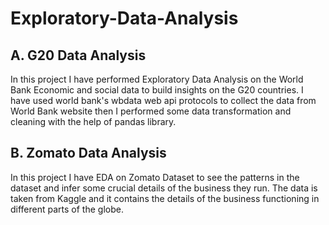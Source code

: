 # Exploratory-Data-Analysis
## A. G20 Data Analysis

In this project I have performed Exploratory Data Analysis on the World Bank Economic and social data to build insights on the G20 countries. I have used world bank's 
wbdata web api protocols to collect the data from World Bank website then I performed some data transformation and cleaning with the help of pandas library.

## B. Zomato Data Analysis

In this project I have EDA on Zomato Dataset to see the patterns in the dataset and infer some crucial details of the business they run. The data is taken from Kaggle and it contains the details of the business functioning in different parts of the globe.
